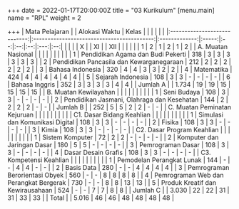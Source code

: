 +++
date = 2022-01-17T20:00:00Z
title = "03 Kurikulum"
[menu.main]
name = "RPL"
weight = 2

+++
|        Mata Pelajaran        |                                            | Alokasi Waktu | Kelas |    |    |    |     |    |
|:----------------------------:|:------------------------------------------:|:-------------:|:-----:|:--:|:--:|:--:|:---:|:--:|
|                              |                                            |               |   X   |    | XI |    | XII |    |
|                              |                                            |               |   1   |  2 |  1 |  2 |  1  |  2 |
| A. Muatan Nasional           |                                            |               |       |    |    |    |     |    |
| 1                            | Pendidikan Agama dan Budi Pekerti          | 318           | 3     | 3  | 3  | 3  | 3   | 3  |
| 2                            | Pendidikan Pancasila dan Kewarganegaraan   | 212           | 2     | 2  | 2  | 2  | 2   | 2  |
| 3                            | Bahasa Indonesia                           | 320           | 4     | 4  | 3  | 3  | 2   | 2  |
| 4                            | Matematika                                 | 424           | 4     | 4  | 4  | 4  | 4   | 4  |
| 5                            | Sejarah Indonesia                          | 108           | 3     | 3  | -  | -  | -   | -  |
| 6                            | Bahasa Inggris                             | 352           | 3     | 3  | 3  | 3  | 4   | 4  |
| Jumlah A                     |                                            | 1.734         | 19    | 19 | 15 | 15 | 15  | 15 |
| B. Muatan Kewilayahan        |                                            |               |       |    |    |    |     |    |
| 1                            | Seni Budaya                                | 108           | 3     | 3  | -  | -  | -   | -  |
| 2                            | Pendidikan Jasmani, Olahraga dan Kesehatan | 144           | 2     | 2  | 2  | 2  | -   | -  |
| Jumlah B                     |                                            | 252           | 5     | 5  | 2  | 2  | -   | -  |
| C. Muatan Peminatan Kejuruan |                                            |               |       |    |    |    |     |    |
| C1. Dasar Bidang Keahlian    |                                            |               |       |    |    |    |     |    |
| 1                            | Simulasi dan Komunikasi Digital            | 108           | 3     | 3  | -  | -  | -   | -  |
| 2                            | Fisika                                     | 108           | 3     | 3  | -  | -  | -   | -  |
| 3                            | Kimia                                      | 108           | 3     | 3  | -  | -  | -   | -  |
| C2. Dasar Program Keahlian   |                                            |               |       |    |    |    |     |    |
| 1                            | Sistem Komputer                            | 72            | 2     | 2  | -  | -  | -   | -  |
| 2                            | Komputer dan Jaringan Dasar                | 180           | 5     | 5  | -  | -  | -   | -  |
| 3                            | Pemrograman Dasar                          | 108           | 3     | 3  | -  | -  | -   | -  |
| 4                            | Dasar Desain Grafis                        | 108           | 3     | 3  | -  | -  | -   | -  |
| C3. Kompetensi Keahlian      |                                            |               |       |    |    |    |     |    |
| 1                            | Pemodelan Perangkat Lunak                  | 144           | -     | -  | 4  | 4  | -   | -  |
| 2                            | Basis Data                                 | 280           | -     | -  | 4  | 4  | 4   | 4  |
| 3                            | Pemrograman Berorientasi Obyek             | 560           | -     | -  | 8  | 8  | 8   | 8  |
| 4                            | Pemrograman Web dan Perangkat Bergerak     | 730           | -     | -  | 8  | 8  | 13  | 13 |
| 5                            | Produk Kreatif dan Kewirausahaan           | 524           | -     | -  | 7  | 7  | 8   | 8  |
| Jumlah C                     |                                            | 3.030         | 22    | 22 | 31 | 31 | 33  | 33 |
| Total                        |                                            | 5.016         | 46    | 46 | 48 | 48 | 48  | 48 |